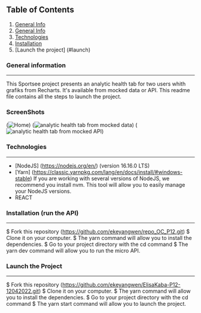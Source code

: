 ## Table of Contents
1. [General Info](#general-info)
2. [General Info](#general-info)
3. [Technologies](#technologies)
4. [Installation](#installation)
5. [Launch the project] (#launch)


### General information
***
This Sportsee project presents an analytic health tab for two users whith grafiks from Recharts. It's available from mocked data or API.
This readme file contains all the steps to launch the project.

### ScreenShots

(![Home](https://user-images.githubusercontent.com/81231487/179760419-e68fbf7c-f978-41d0-a51f-6a48559d71e7.png))
(![analytic health tab from mocked data](https://user-images.githubusercontent.com/81231487/179760713-4c5dd12a-546b-4ed8-be17-737873df1c28.png))
(![analytic health tab from mocked API](https://user-images.githubusercontent.com/81231487/179761169-5726df59-4941-49b4-97fa-c8411c54023a.png))

### Technologies
***
 * [NodeJS] (https://nodejs.org/en/) (version 16.16.0 LTS)
 * [Yarn] (https://classic.yarnpkg.com/lang/en/docs/install/#windows-stable)
  If you are working with several versions of NodeJS, we recommend you install nvm. This tool will allow you to easily manage your NodeJS versions.
 * REACT
  
### Installation (run the API)
***
 $ Fork this repository (https://github.com/ekeyangwen/repo_OC_P12.git)
 $ Clone it on your computer.
 $ The yarn command will allow you to install the dependencies.
 $ Go to your project directory with the cd command
 $ The yarn dev command will allow you to run the micro API.
  
### Launch the Project
***
 $ Fork this repository (https://github.com/ekeyangwen/ElisaKaba-P12-12042022.git)
 $ Clone it on your computer.
 $ The yarn command will allow you to install the dependencies.
 $ Go to your project directory with the cd command
 $ The yarn start command will allow you to launch the project.
